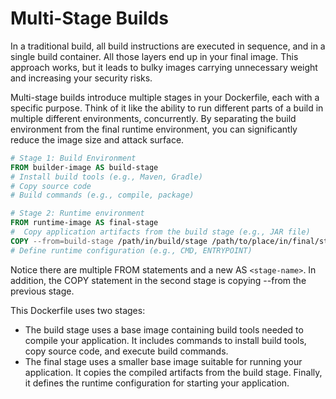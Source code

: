 # Multi-Stage Builds
In a traditional build, all build instructions are executed in sequence, 
and in a single build container.
All those layers end up in your final image. This approach works, but it 
leads to bulky images carrying unnecessary weight and increasing your 
security risks.

Multi-stage builds introduce multiple stages in your Dockerfile, each with 
a specific purpose. Think of it like the ability to run different parts of 
a build in multiple different environments, concurrently. By separating the
build environment from the final runtime environment, you can significantly
reduce the image size and attack surface.

```Dockerfile
# Stage 1: Build Environment
FROM builder-image AS build-stage 
# Install build tools (e.g., Maven, Gradle)
# Copy source code
# Build commands (e.g., compile, package)

# Stage 2: Runtime environment
FROM runtime-image AS final-stage  
#  Copy application artifacts from the build stage (e.g., JAR file)
COPY --from=build-stage /path/in/build/stage /path/to/place/in/final/stage
# Define runtime configuration (e.g., CMD, ENTRYPOINT)
```

Notice there are multiple FROM statements and a new AS `<stage-name>`. In 
addition, the COPY statement in the second stage is copying --from the 
previous stage.

This Dockerfile uses two stages:
- The build stage uses a base image containing build tools needed to 
  compile your application. It includes commands to install build tools, 
  copy source code, and execute build commands.
- The final stage uses a smaller base image suitable for running your 
  application. It copies the compiled artifacts from the build stage. 
  Finally, it defines the runtime configuration for starting your 
  application.
